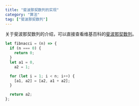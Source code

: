 ```yaml
---
title: "斐波那契数列的实现"
category: "算法"
tag: ["斐波那契数列"]
---
```


关于斐波那契数列的介绍，可以直接查看维基百科的[斐波那契数列](https://zh.wikipedia.org/wiki/%E6%96%90%E6%B3%A2%E9%82%A3%E5%A5%91%E6%95%B0%E5%88%97)。

```js
let fibnacci = (n) => {
  if (n === 0) {
    return 0;
  }
  let a1 = 0,
    a2 = 1;

  for (let i = 1; i < n; i++) {
    [a1, a2] = [a2, a1 + a2];
  }

  return a2;
};
```
